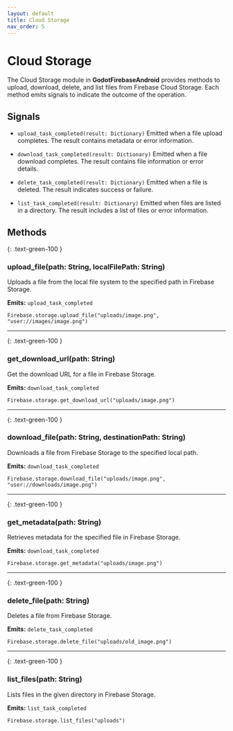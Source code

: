 ```yaml
---
layout: default
title: Cloud Storage
nav_order: 5
---
```


# Cloud Storage

The Cloud Storage module in **GodotFirebaseAndroid** provides methods to upload, download, delete, and list files from Firebase Cloud Storage. Each method emits signals to indicate the outcome of the operation.

## Signals

- `upload_task_completed(result: Dictionary)`
  Emitted when a file upload completes. The result contains metadata or error information.

- `download_task_completed(result: Dictionary)`
  Emitted when a file download completes. The result contains file information or error details.

- `delete_task_completed(result: Dictionary)`
  Emitted when a file is deleted. The result indicates success or failure.

- `list_task_completed(result: Dictionary)`
  Emitted when files are listed in a directory. The result includes a list of files or error information.

## Methods

{: .text-green-100 }
### upload_file(path: String, localFilePath: String)

Uploads a file from the local file system to the specified path in Firebase Storage.

**Emits:** `upload_task_completed`

```gdscript
Firebase.storage.upload_file("uploads/image.png", "user://images/image.png")
```

---

{: .text-green-100 }
### get_download_url(path: String)

Get the download URL for a file in Firebase Storage.

**Emits:** `download_task_completed`

```gdscript
Firebase.storage.get_download_url("uploads/image.png")
```

---

{: .text-green-100 }
### download_file(path: String, destinationPath: String)

Downloads a file from Firebase Storage to the specified local path.

**Emits:** `download_task_completed`

```gdscript
Firebase.storage.download_file("uploads/image.png", "user://downloads/image.png")
```

---

{: .text-green-100 }
### get_metadata(path: String)

Retrieves metadata for the specified file in Firebase Storage.

**Emits:** `download_task_completed`

```gdscript
Firebase.storage.get_metadata("uploads/image.png")
```

---

{: .text-green-100 }
### delete_file(path: String)

Deletes a file from Firebase Storage.

**Emits:** `delete_task_completed`

```gdscript
Firebase.storage.delete_file("uploads/old_image.png")
```

---

{: .text-green-100 }
### list_files(path: String)

Lists files in the given directory in Firebase Storage.

**Emits:** `list_task_completed`

```gdscript
Firebase.storage.list_files("uploads")
```
